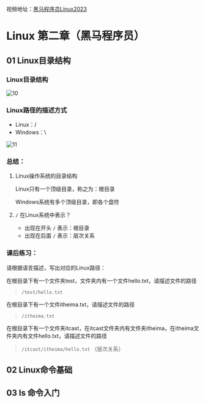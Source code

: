 视频地址：[黑马程序员Linux2023](https://www.bilibili.com/video/BV1n84y1i7td/?spm_id_from=333.999.0.0&vd_source=f111e229e8ddffc692d57d989194e313)

# Linux 第二章（黑马程序员）

## 01 Linux目录结构

### Linux目录结构

![10](F:\lifeProject\Mylearning\Linux\heima_coder\images\10.png)



### Linux路径的描述方式

- Linux：/
- Windows：\

![11](F:\lifeProject\Mylearning\Linux\heima_coder\images\11.png)



### 总结：

1. Linux操作系统的目录结构

   Linux只有一个顶级目录，称之为：根目录

   Windows系统有多个顶级目录，即各个盘符

2. `/` 在Linux系统中表示？

   - 出现在开头 `/` 表示：根目录
   - 出现在后面 `/` 表示：层次关系



### 课后练习：

请根据语言描述，写出对应的Linux路径：

在根目录下有一个文件夹test，文件夹内有一个文件hello.txt，请描述文件的路径

>  `/test/hello.txt`

在根目录下有一个文件itheima.txt，请描述文件的路径

> `/itheima.txt`

在根目录下有一个文件夹itcast，在itcast文件夹内有文件夹itheima，在itheima文件夹内有文件hello.txt，请描述文件的路径

>  `/itcast/itheima/hello.txt` （层次关系）





## 02 Linux命令基础



## 03 ls 命令入门